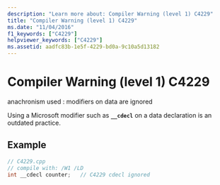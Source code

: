 ```yaml
---
description: "Learn more about: Compiler Warning (level 1) C4229"
title: "Compiler Warning (level 1) C4229"
ms.date: "11/04/2016"
f1_keywords: ["C4229"]
helpviewer_keywords: ["C4229"]
ms.assetid: aadfc83b-1e5f-4229-bd0a-9c10a5d13182
---
```

# Compiler Warning (level 1) C4229

anachronism used : modifiers on data are ignored

Using a Microsoft modifier such as **`__cdecl`** on a data declaration is an outdated practice.

## Example

```cpp
// C4229.cpp
// compile with: /W1 /LD
int __cdecl counter;   // C4229 cdecl ignored
```

